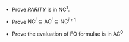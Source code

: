 * Prove *PARITY* is in $\textsf{NC}^1$.

* Prove $\textsf{NC}^i \subseteq \textsf{AC}^i \subseteq \textsf{NC}^{i+1}$

* Prove the evaluation of FO formulae is in $\textsf{AC}^0$
